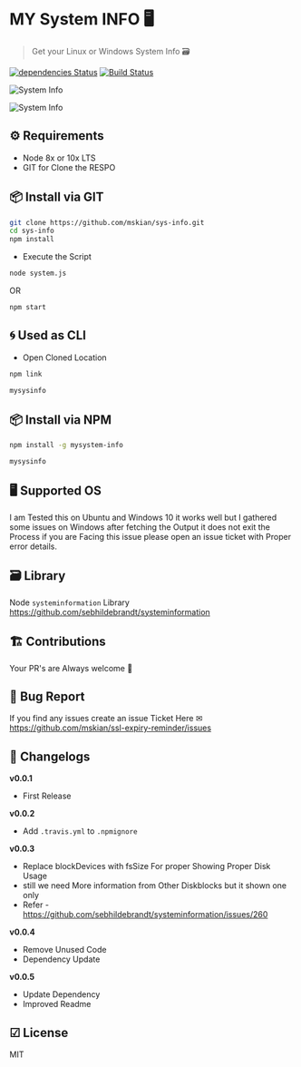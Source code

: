 # MY System INFO 🖥

> Get your Linux or Windows System Info 🗃  

[![dependencies Status](https://david-dm.org/mskian/sys-info/status.png)](https://david-dm.org/mskian/sys-info) [![Build Status](https://travis-ci.org/mskian/sys-info.svg?branch=master)](https://travis-ci.org/mskian/sys-info)  

![System Info](https://raw.githubusercontent.com/mskian/sys-info/master/screenshot.png)  

![System Info](https://raw.githubusercontent.com/mskian/sys-info/master/screenshot1.png)  

## ⚙ Requirements

- Node 8x or 10x LTS
- GIT for Clone the RESPO

## 📦 Install via GIT

```bash
git clone https://github.com/mskian/sys-info.git
cd sys-info
npm install
```

- Execute the Script

```bash
node system.js
```

OR

```bash
npm start
```

## 🌀 Used as CLI

- Open Cloned Location

```bash
npm link
```

```bash
mysysinfo
```

## 📦 Install via NPM

```bash
npm install -g mysystem-info
```

```bash
mysysinfo
```

## 🖥 Supported OS

I am Tested this on Ubuntu and Windows 10 it works well but I gathered some issues on Windows after fetching the Output it does not exit the Process if you are Facing this issue please open an issue ticket with Proper error details.

## 🗃 Library

Node `systeminformation` Library <https://github.com/sebhildebrandt/systeminformation>

## 🏗 Contributions

Your PR's are Always welcome 🦄

## 🐛 Bug Report

If you find any issues create an issue Ticket Here ✉ <https://github.com/mskian/ssl-expiry-reminder/issues>

## 📑 Changelogs

**v0.0.1**

- First Release

**v0.0.2**

- Add `.travis.yml` to `.npmignore`

**v0.0.3**

- Replace blockDevices with fsSize For proper Showing Proper Disk Usage
- still we need More information from Other Diskblocks but it shown one only
- Refer - <https://github.com/sebhildebrandt/systeminformation/issues/260>

**v0.0.4**

- Remove Unused Code
- Dependency Update

**v0.0.5**

- Update Dependency
- Improved Readme

## ☑ License

MIT
